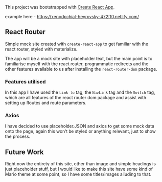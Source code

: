 This project was bootstrapped with [Create React App](https://github.com/facebook/create-react-app).

example here - https://xenodochial-heyrovsky-472ff0.netlify.com/

## React Router

Simple mock site created with `create-react-app` to get familiar with the react router, styled with materialize.

The app will be a mock site with placeholder text, but the main point is to familiarise myself with the react router, programmatic redirects and the other features available to us after installing the `react-router-dom` package.

### Features utilised

In this app I have used the `Link to` tag, the `NavLink` tag and the `Switch` tag, which are all features of the react router dom package and assist with setting up Routes and route parameters.

### Axios

I have decided to use placeholder.JSON and axios to get some mock data onto the page, again this won't be styled or anything relevant, just to show the process.

## Future Work

Right now the entirety of this site, other than image and simple headings is just placeholder stuff, but I would like to make this site have some kind of Mario theme at some point, so I have some titles/images alluding to that.

